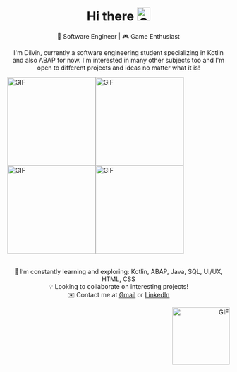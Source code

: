 <h1 align="center">
  Hi there
  <img src="https://github.com/dilvinagachanli/dilvinagachanli/assets/76446784/c8cdf645-8fd1-46e5-ae71-70928561d4cb" alt="GIF" width="30">
</h1>

<p align="center">
  🚀 Software Engineer | 🎮 Game Enthusiast
</p>

<p align="center">
  I'm Dilvin, currently a software engineering student specializing in Kotlin and also ABAP for now. I'm interested in many other subjects too and I'm open to different projects and ideas no matter what it is!
</p>

<table align="center">
      <img src="https://github.com/dilvinagachanli/dilvinagachanli/assets/76446784/174e4208-3fa2-4516-bbc1-04520b4ea5be" alt="GIF" width="200">
      <img src="https://github.com/dilvinagachanli/dilvinagachanli/assets/76446784/174e4208-3fa2-4516-bbc1-04520b4ea5be" alt="GIF" width="200">
  <img src="https://github.com/dilvinagachanli/dilvinagachanli/assets/76446784/174e4208-3fa2-4516-bbc1-04520b4ea5be" alt="GIF" width="200">
  <img src="https://github.com/dilvinagachanli/dilvinagachanli/assets/76446784/174e4208-3fa2-4516-bbc1-04520b4ea5be" alt="GIF" width="200">
</table>


<p align="center">
  🌱 I’m constantly learning and exploring: Kotlin, ABAP, Java, SQL, UI/UX, HTML, CSS
  <br>
  💡 Looking to collaborate on interesting projects!
  <br>
  ✉️ Contact me at <a href="mailto:dilvinagachanli@gmail.com">Gmail</a> or <a href="https://www.linkedin.com/in/dilvin-ağaçhanlı-61b6021bb">LinkedIn</a>
</p>


<p align="right">
      <img src="https://github.com/dilvinagachanli/dilvinagachanli/assets/76446784/86cd5af1-4605-4614-9d3e-dcdb7d58de4f" alt="GIF" width="130">
</p>
